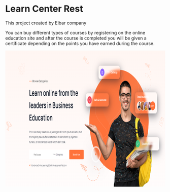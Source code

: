 # Learn Center Rest

This project created by Elbar company

You can buy different types of courses by registering on the online education site and after the course is completed you
will be given a certificate depending on the points you have earned during the course.

<img alt="alt text" height="430" src="https://github.com/elbar-org/learn-center-rest/blob/master/src/main/resources/static/img/zoomy.PNG" width="900"/>
